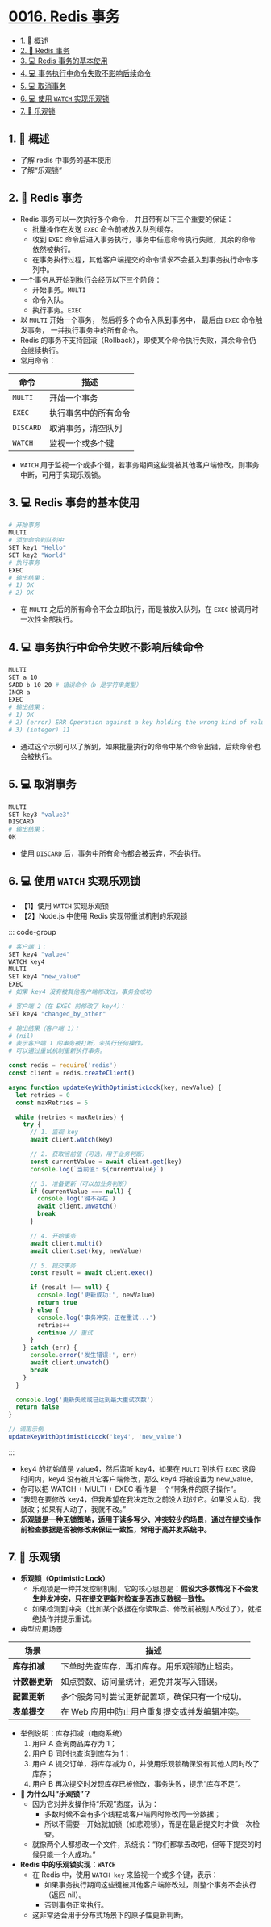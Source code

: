 # [0016. Redis 事务](https://github.com/Tdahuyou/TNotes.redis/tree/main/notes/0016.%20Redis%20%E4%BA%8B%E5%8A%A1)

<!-- region:toc -->

- [1. 📝 概述](#1--概述)
- [2. 📒 Redis 事务](#2--redis-事务)
- [3. 💻 Redis 事务的基本使用](#3--redis-事务的基本使用)
- [4. 💻 事务执行中命令失败不影响后续命令](#4--事务执行中命令失败不影响后续命令)
- [5. 💻 取消事务](#5--取消事务)
- [6. 💻 使用 `WATCH` 实现乐观锁](#6--使用-watch-实现乐观锁)
- [7. 📒 乐观锁](#7--乐观锁)

<!-- endregion:toc -->

## 1. 📝 概述

- 了解 redis 中事务的基本使用
- 了解“乐观锁”

## 2. 📒 Redis 事务

- Redis 事务可以一次执行多个命令， 并且带有以下三个重要的保证：
  - 批量操作在发送 `EXEC` 命令前被放入队列缓存。
  - 收到 `EXEC` 命令后进入事务执行，事务中任意命令执行失败，其余的命令依然被执行。
  - 在事务执行过程，其他客户端提交的命令请求不会插入到事务执行命令序列中。
- 一个事务从开始到执行会经历以下三个阶段：
  - 开始事务。`MULTI`
  - 命令入队。
  - 执行事务。`EXEC`
- 以 `MULTI` 开始一个事务， 然后将多个命令入队到事务中， 最后由 `EXEC` 命令触发事务， 一并执行事务中的所有命令。
- Redis 的事务不支持回滚（Rollback），即使某个命令执行失败，其余命令仍会继续执行。
- 常用命令：

| 命令      | 描述                 |
| --------- | -------------------- |
| `MULTI`   | 开始一个事务         |
| `EXEC`    | 执行事务中的所有命令 |
| `DISCARD` | 取消事务，清空队列   |
| `WATCH`   | 监视一个或多个键     |

- `WATCH` 用于监视一个或多个键，若事务期间这些键被其他客户端修改，则事务中断，可用于实现乐观锁。

## 3. 💻 Redis 事务的基本使用

```bash
# 开始事务
MULTI
# 添加命令到队列中
SET key1 "Hello"
SET key2 "World"
# 执行事务
EXEC
# 输出结果：
# 1) OK
# 2) OK
```

- 在 `MULTI` 之后的所有命令不会立即执行，而是被放入队列，在 `EXEC` 被调用时一次性全部执行。

## 4. 💻 事务执行中命令失败不影响后续命令

```bash
MULTI
SET a 10
SADD b 10 20 # 错误命令（b 是字符串类型）
INCR a
EXEC
# 输出结果：
# 1) OK
# 2) (error) ERR Operation against a key holding the wrong kind of value
# 3) (integer) 11
```

- 通过这个示例可以了解到，如果批量执行的命令中某个命令出错，后续命令也会被执行。

## 5. 💻 取消事务

```bash
MULTI
SET key3 "value3"
DISCARD
# 输出结果：
OK
```

- 使用 `DISCARD` 后，事务中所有命令都会被丢弃，不会执行。

## 6. 💻 使用 `WATCH` 实现乐观锁

- 【1】使用 `WATCH` 实现乐观锁
- 【2】Node.js 中使用 Redis 实现带重试机制的乐观锁

::: code-group

```bash [1]
# 客户端 1：
SET key4 "value4"
WATCH key4
MULTI
SET key4 "new_value"
EXEC
# 如果 key4 没有被其他客户端修改过，事务会成功

# 客户端 2（在 EXEC 前修改了 key4）：
SET key4 "changed_by_other"

# 输出结果（客户端 1）：
# (nil)
# 表示客户端 1 的事务被打断，未执行任何操作。
# 可以通过重试机制重新执行事务。
```

```js [2]
const redis = require('redis')
const client = redis.createClient()

async function updateKeyWithOptimisticLock(key, newValue) {
  let retries = 0
  const maxRetries = 5

  while (retries < maxRetries) {
    try {
      // 1. 监视 key
      await client.watch(key)

      // 2. 获取当前值（可选，用于业务判断）
      const currentValue = await client.get(key)
      console.log(`当前值: ${currentValue}`)

      // 3. 准备更新（可以加业务判断）
      if (currentValue === null) {
        console.log('键不存在')
        await client.unwatch()
        break
      }

      // 4. 开始事务
      await client.multi()
      await client.set(key, newValue)

      // 5. 提交事务
      const result = await client.exec()

      if (result !== null) {
        console.log('更新成功:', newValue)
        return true
      } else {
        console.log('事务冲突，正在重试...')
        retries++
        continue // 重试
      }
    } catch (err) {
      console.error('发生错误:', err)
      await client.unwatch()
      break
    }
  }

  console.log('更新失败或已达到最大重试次数')
  return false
}

// 调用示例
updateKeyWithOptimisticLock('key4', 'new_value')
```

:::

- key4 的初始值是 value4，然后监听 key4，如果在 `MULTI` 到执行 `EXEC` 这段时间内，key4 没有被其它客户端修改，那么 key4 将被设置为 new_value。
- 你可以把 WATCH + MULTI + EXEC 看作是一个“带条件的原子操作”。
- “我现在要修改 key4，但我希望在我决定改之前没人动过它。如果没人动，我就改；如果有人动了，我就不改。”
- **乐观锁是一种无锁策略，适用于读多写少、冲突较少的场景，通过在提交操作前检查数据是否被修改来保证一致性，常用于高并发系统中。**

## 7. 📒 乐观锁

- **乐观锁（Optimistic Lock）**
  - 乐观锁是一种并发控制机制，它的核心思想是：**假设大多数情况下不会发生并发冲突，只在提交更新时检查是否违反数据一致性。**
  - 如果检测到冲突（比如某个数据在你读取后、修改前被别人改过了），就拒绝操作并提示重试。
- 典型应用场景

| 场景           | 描述                                           |
| -------------- | ---------------------------------------------- |
| **库存扣减**   | 下单时先查库存，再扣库存。用乐观锁防止超卖。   |
| **计数器更新** | 如点赞数、访问量统计，避免并发写入错误。       |
| **配置更新**   | 多个服务同时尝试更新配置项，确保只有一个成功。 |
| **表单提交**   | 在 Web 应用中防止用户重复提交或并发编辑冲突。  |

- 举例说明：库存扣减（电商系统）
  1. 用户 A 查询商品库存为 1；
  2. 用户 B 同时也查询到库存为 1；
  3. 用户 A 提交订单，将库存减为 0，并使用乐观锁确保没有其他人同时改了库存；
  4. 用户 B 再次提交时发现库存已被修改，事务失败，提示“库存不足”。
- **🤔 为什么叫“乐观锁”？**
  - 因为它对并发操作持“乐观”态度，认为：
    - 多数时候不会有多个线程或客户端同时修改同一份数据；
    - 所以不需要一开始就加锁（如悲观锁），而是在最后提交时才做一次检查。
  - 就像两个人都想改一个文件，系统说：“你们都拿去改吧，但等下提交的时候只能一个人成功。”
- **Redis 中的乐观锁实现：`WATCH`**
  - 在 Redis 中，使用 `WATCH key` 来监视一个或多个键，表示：
    - 如果事务执行期间这些键被其他客户端修改过，则整个事务不会执行（返回 nil）。
    - 否则事务正常执行。
  - 这非常适合用于分布式场景下的原子性更新判断。
